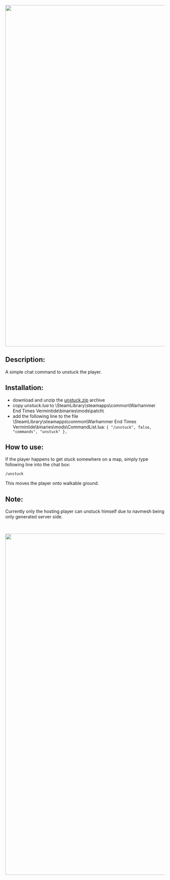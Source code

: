 <p align="center">
  <img src="../../../assets/banner-top.png" alt="" width="1080">
</p>

## Description:
A simple chat command to unstuck the player.

## Installation:
- download and unzip the [unstuck.zip](../../../../releases/tag/unstuck) archive
- copy *unstuck.lua* to \SteamLibrary\steamapps\common\Warhammer End Times Vermintide\binaries\mods\patch\
- add the following line to the file \SteamLibrary\steamapps\common\Warhammer End Times Vermintide\binaries\mods\CommandList.lua: 
`{ "/unstuck", false, "commands", "unstuck" },`

## How to use:
If the player happens to get stuck somewhere on a map, simply type following line into the chat box:
```
/unstuck
```  
This moves the player onto walkable ground. 

## Note:
Currently only the hosting player can unstuck himself due to navmesh being only generated server side.

<br/>

<p align="center">
  <img src="../../../assets/banner-buttom.png" alt="" width="1080">
</p>
